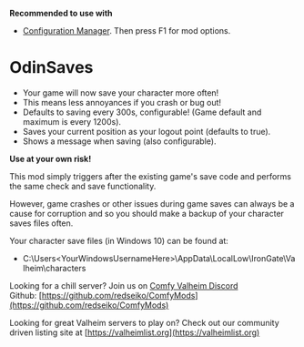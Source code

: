 **Recommended to use with**
- [Configuration Manager](https://valheim.thunderstore.io/package/TJzilla/BepInEx_ConfigurationManager/)﻿. Then press F1 for mod options.

# OdinSaves
  * Your game will now save your character more often!
  * This means less annoyances if you crash or bug out!
  * Defaults to saving every 300s, configurable! (Game default and maximum is every 1200s).
  * Saves your current position as your logout point (defaults to true).
  * Shows a message when saving (also configurable).
    
**Use at your own risk!**

This mod simply triggers after the existing game's save code and performs the same check and save functionality.

However, game crashes or other issues during game saves can always be a cause for corruption and so you should make a
backup of your character saves files often.

Your character save files (in Windows 10) can be found at:
  * C:\Users\<YourWindowsUsernameHere>\AppData\LocalLow\IronGate\Valheim\characters

Looking for a chill server? Join us on [Comfy Valheim Discord](https://discord.gg/ameHJz5PFk)
Github: [https://github.com/redseiko/ComfyMods](https://github.com/redseiko/ComfyMods)


Looking for great Valheim servers to play on? Check out our community driven listing site at [https://valheimlist.org](https://valheimlist.org)